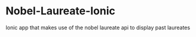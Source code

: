 # Nobel-Laureate-Ionic
Ionic app that makes use of the nobel laureate api to display past laureates
